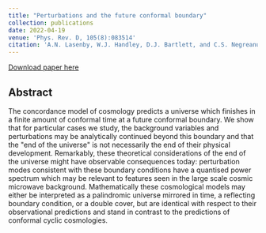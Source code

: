 ```yaml
---
title: "Perturbations and the future conformal boundary"
collection: publications
date: 2022-04-19
venue: 'Phys. Rev. D, 105(8):083514'
citation: 'A.N. Lasenby, W.J. Handley, D.J. Bartlett, and C.S. Negreanu (2022). &quot;Perturbations and the future conformal boundary.&quot; <i>Phys. Rev. D, 105(8):083514</i>.'
---
```


[Download paper here](https://journals.aps.org/prd/abstract/10.1103/PhysRevD.105.083514)

## Abstract

The concordance model of cosmology predicts a universe which finishes in a finite amount of conformal time at a future conformal boundary. We show that for particular cases we study, the background variables and perturbations may be analytically continued beyond this boundary and that the "end of the universe" is not necessarily the end of their physical development. Remarkably, these theoretical considerations of the end of the universe might have observable consequences today: perturbation modes consistent with these boundary conditions have a quantised power spectrum which may be relevant to features seen in the large scale cosmic microwave background. Mathematically these cosmological models may either be interpreted as a palindromic universe mirrored in time, a reflecting boundary condition, or a double cover, but are identical with respect to their observational predictions and stand in contrast to the predictions of conformal cyclic cosmologies.
